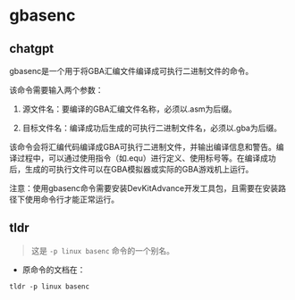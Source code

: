 # gbasenc 
## chatgpt 
gbasenc是一个用于将GBA汇编文件编译成可执行二进制文件的命令。

该命令需要输入两个参数：

1. 源文件名：要编译的GBA汇编文件名称，必须以.asm为后缀。

2. 目标文件名：编译成功后生成的可执行二进制文件名，必须以.gba为后缀。

该命令会将汇编代码编译成GBA可执行二进制文件，并输出编译信息和警告。编译过程中，可以通过使用指令（如.equ）进行定义、使用标号等。在编译成功后，生成的可执行文件可以在GBA模拟器或实际的GBA游戏机上运行。

注意：使用gbasenc命令需要安装DevKitAdvance开发工具包，且需要在安装路径下使用命令行才能正常运行。 

## tldr 
 
> 这是 `-p linux basenc` 命令的一个别名。

- 原命令的文档在：

`tldr -p linux basenc`
